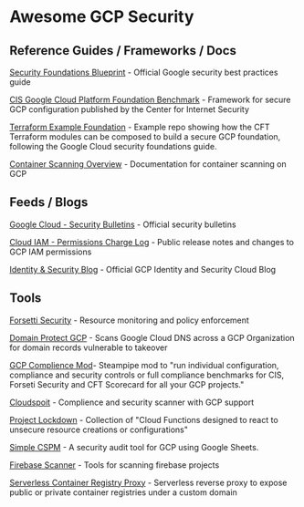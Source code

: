 # Awesome GCP Security

## Reference Guides / Frameworks / Docs
[Security Foundations Blueprint](https://services.google.com/fh/files/misc/google-cloud-security-foundations-guide.pdf) -  Official Google security best practices guide

[CIS Google Cloud Platform Foundation Benchmark](https://api.lacework.net/ui/documents/GCP_CIS_Foundation_Benchmark_v1.2.0.pdf) - Framework for secure GCP configuration published by the Center for Internet Security

[Terraform Example Foundation](https://github.com/terraform-google-modules/terraform-example-foundation) - Example repo showing how the CFT Terraform modules can be composed to build a secure GCP foundation, following the Google Cloud security foundations guide.

[Container Scanning Overview](https://cloud.google.com/container-analysis/docs/container-scanning-overview) - Documentation for container scanning on GCP


## Feeds / Blogs

[Google Cloud - Security Bulletins](https://cloud.google.com/support/bulletins/index) - Official security bulletins

[Cloud IAM - Permissions Charge Log](https://cloud.google.com/iam/docs/permissions-change-log) - Public release notes and changes to GCP IAM permissions

[Identity & Security Blog](https://cloud.google.com/blog/products/identity-security) - Official GCP Identity and Security Cloud Blog

## Tools
[Forsetti Security](https://forsetisecurity.org) - Resource monitoring and policy enforcement

[Domain Protect GCP](https://github.com/ovotech/domain-protect-gcp) - Scans Google Cloud DNS across a GCP Organization for domain records vulnerable to takeover

[GCP Complience Mod](https://hub.steampipe.io/mods/turbot/gcp_compliance)- Steampipe mod to "run individual configuration, compliance and security controls or full compliance benchmarks for CIS, Forseti Security and CFT Scorecard for all your GCP projects."

[Cloudspoit](https://github.com/aquasecurity/cloudsploit) - Complience and security scanner with GCP support

[Project Lockdown](https://github.com/ScaleSec/project_lockdown) -  Collection of "Cloud Functions designed to react to unsecure resource creations or configurations"

[Simple CSPM](https://simplecspm.com/) - A security audit tool for GCP using Google Sheets.

[Firebase Scanner](https://github.com/arxenix/firebase-scanner) - Tools for scanning firebase projects

[Serverless Container Registry Proxy](https://github.com/ahmetb/serverless-registry-proxy) - Serverless reverse proxy to expose public or private container registries under a custom domain
